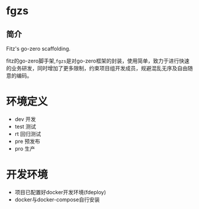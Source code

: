 # fgzs

## 简介

Fitz's go-zero scaffolding.

fitz的go-zero脚手架,`fgzs`是对go-zero框架的封装，使用简单，致力于进行快速的业务研发，同时增加了更多限制，约束项目组开发成员，规避混乱无序及自由随意的编码。

# 环境定义

- dev 开发
- test 测试
- rt 回归测试
- pre 预发布
- pro 生产

# 开发环境

- 项目已配置好docker开发环境(fdeploy)
- docker与docker-compose自行安装